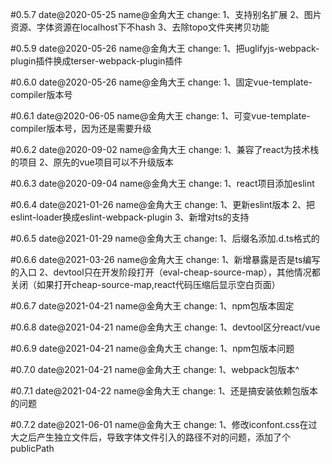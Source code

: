 #0.5.7
date@2020-05-25
name@金角大王
change:
1、支持别名扩展
2、图片资源、字体资源在localhost下不hash
3、去除topo文件夹拷贝功能

#0.5.9
date@2020-05-26
name@金角大王
change:
1、把uglifyjs-webpack-plugin插件换成terser-webpack-plugin插件

#0.6.0
date@2020-05-26
name@金角大王
change:
1、固定vue-template-compiler版本号


#0.6.1
date@2020-06-05
name@金角大王
change:
1、可变vue-template-compiler版本号，因为还是需要升级


#0.6.2
date@2020-09-02
name@金角大王
change:
1、兼容了react为技术栈的项目
2、原先的vue项目可以不升级版本


#0.6.3
date@2020-09-04
name@金角大王
change:
1、react项目添加eslint



#0.6.4
date@2021-01-26
name@金角大王
change:
1、更新eslint版本
2、把eslint-loader换成eslint-webpack-plugin
3、新增对ts的支持

#0.6.5
date@2021-01-29
name@金角大王
change:
1、后缀名添加.d.ts格式的

#0.6.6
date@2021-03-26
name@金角大王
change:
1、新增暴露是否是ts编写的入口
2、devtool只在开发阶段打开（eval-cheap-source-map），其他情况都关闭（如果打开cheap-source-map,react代码压缩后显示空白页面）


#0.6.7
date@2021-04-21
name@金角大王
change:
1、npm包版本固定


#0.6.8
date@2021-04-21
name@金角大王
change:
1、devtool区分react/vue

#0.6.9
date@2021-04-21
name@金角大王
change:
1、npm包版本问题


#0.7.0
date@2021-04-21
name@金角大王
change:
1、webpack包版本^


#0.7.1
date@2021-04-22
name@金角大王
change:
1、还是搞安装依赖包版本的问题


#0.7.2
date@2021-06-01
name@金角大王
change:
1、修改iconfont.css在过大之后产生独立文件后，导致字体文件引入的路径不对的问题，添加了个publicPath

